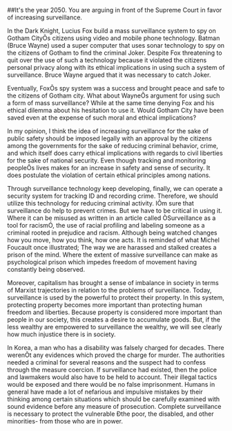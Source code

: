 ##It's the year 2050. You are arguing in front of the Supreme Court in favor of 
increasing surveillance.

In the Dark Knight, Lucius Fox build a mass surveillance system to spy on Gotham CityÕs citizens using 
video and mobile phone technology. Batman (Bruce Wayne) used a super computer that uses sonar 
technology to spy on the citizens of Gotham to find the criminal Joker. Despite Fox threatening to quit 
over the use of such a technology because it violated the citizens personal privacy along with its ethical 
implications in using such a system of surveillance. Bruce Wayne argued that it was necessary to catch 
Joker. 

Eventually, FoxÕs spy system was a success and brought peace and safe to the citizens of Gotham city. 
What about WayneÕs argument for using such a form of mass surveillance? While at the same time 
denying Fox and his ethical dilemma about his hesitation to use it. Would Gotham City have been saved 
even at the expense of such moral and ethical implications?

In my opinion, I think the idea of increasing surveillance for the sake of public safety should be imposed 
legally with an approval by the citizens among the governments for the sake of reducing criminal 
behavior, crime, and which itself does carry ethical implications with regards to civil liberties for the sake 
of national security. Even though tracking and monitoring peopleÕs lives makes for an increase in safety 
and sense of security. It does postulate the violation of certain ethical principles among nations. 

Through surveillance technology keep developing, finally, we can operate a security system for tracking 
ID and recording crime. Therefore, we should utilize this technology for reducing criminal activity. IÕm 
sure that surveillance do help to prevent crimes. But we have to be critical in using it. Where it can be 
misused as written in an article called ÒSurveillance as a tool for racismÓ, the use of racial profiling and 
labeling someone as a criminal rooted in prejudice and racism. Although being watched changes how you 
move, how you think, how one acts. It is reminded of what Michel Foucault once illustrated; The way we 
are harassed and stalked creates a prison of the mind. Where the extent of massive surveillance can make 
as psychological prison which impedes freedom of movement having constantly being observed.

Moreover, capitalism has brought a sense of imbalance in society in terms of Marxist trajectories in 
relation to the problems of surveillance. Today, surveillance is used by the powerful to protect their 
property. In this system, protecting property becomes more important than protecting human freedom and 
liberties. Because property is considered more important than people in our society, this creates a desire to 
accumulate goods. But, if the less wealthy are empowered to surveillance the wealthy, we will see clearly 
how much injustice there is in society. 

In Korea, a man who has a disability was falsely charged for decades. There werenÕt any evidences which 
proved the charge for murder. The authorities needed a criminal for several reasons and the suspect had to 
confess through the measure coercion. If surveillance had existed, then the police and lawmakers would 
also have to be held to account. Their illegal tactics would be exposed and there would be no false 
imprisonment. Humans in general have made a lot of nefarious and impulsive mistakes by their thinking 
among certain situations which should be carefully examined with sound evidence before any measure of 
prosecution. Complete surveillance is necessary to protect the vulnerable Ðthe poor, the disabled, and 
other minorities- from those who are in power.


